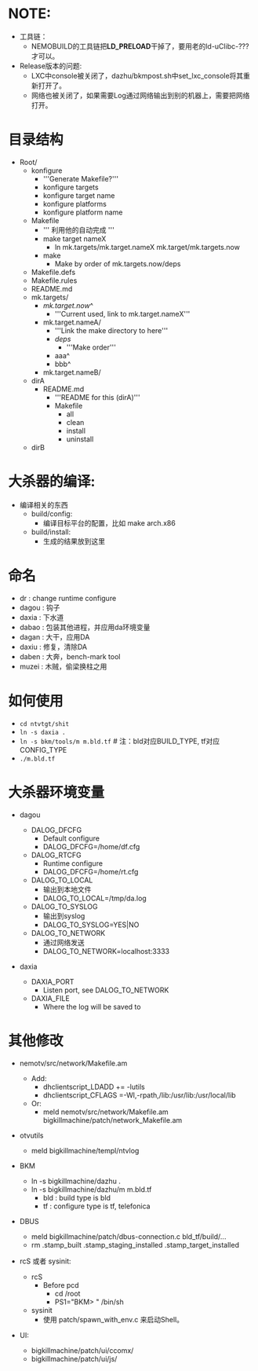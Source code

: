 # NOTE:
- 工具链：
    - NEMOBUILD的工具链把**LD\_PRELOAD**干掉了，要用老的ld-uClibc-??? 才可以。
- Release版本的问题:
    - LXC中console被关闭了，dazhu/bkmpost.sh中set\_lxc\_console将其重新打开了。
    - 网络也被关闭了，如果需要Log通过网络输出到别的机器上，需要把网络打开。

# 目录结构
- Root/
    - konfigure
        - '''Generate Makefile?'''
        - konfigure targets
        - konfigure target name
        - konfigure platforms
        - konfigure platform name
    - Makefile
        - ''' 利用他的自动完成 '''
        - make target nameX
            - ln mk.targets/mk.target.nameX mk.target/mk.targets.now
        - make
            - Make by order of mk.targets.now/deps
    - Makefile.defs
    - Makefile.rules
    - README.md
    - mk.targets/
        - _mk.target.now_^
            - '''Current used, link to mk.target.nameX'''
        - mk.target.nameA/
            - '''Link the make directory to here'''
            - _deps_
                - '''Make order'''
            - aaa^
            - bbb^
        - mk.target.nameB/
    - dirA
        - README.md
            - '''README for this (dirA)'''
            - Makefile
                - all
                - clean
                - install
                - uninstall
    - dirB


# 大杀器的编译:
- 编译相关的东西
    - build/config:
        - 编译目标平台的配置，比如 make arch.x86
    - build/install:
        - 生成的结果放到这里

# 命名
-    dr : change runtime configure
- dagou : 钩子
- daxia : 下水道
- dabao : 包装其他进程，并应用da环境变量
- dagan : 大干，应用DA
- daxiu : 修复，清除DA
- daben : 大奔，bench-mark tool
- muzei : 木贼，偷梁换柱之用

# 如何使用
- `cd ntvtgt/shit`
- `ln -s daxia .`
- `ln -s bkm/tools/m m.bld.tf`    # 注：bld对应BUILD\_TYPE, tf对应CONFIG\_TYPE
- `./m.bld.tf`


# 大杀器环境变量
- dagou
    - DALOG\_DFCFG 
        - Default configure
        - DALOG\_DFCFG=/home/df.cfg
    - DALOG\_RTCFG 
        - Runtime configure
        - DALOG\_DFCFG=/home/rt.cfg
    - DALOG\_TO\_LOCAL 
        - 输出到本地文件
        - DALOG\_TO\_LOCAL=/tmp/da.log
    - DALOG\_TO\_SYSLOG 
        - 输出到syslog
        - DALOG\_TO\_SYSLOG=YES|NO
    - DALOG\_TO\_NETWORK
        - 通过网络发送
        - DALOG\_TO\_NETWORK=localhost:3333

- daxia
    - DAXIA\_PORT
        - Listen port, see DALOG\_TO\_NETWORK
    - DAXIA\_FILE
        - Where the log will be saved to


# 其他修改
- nemotv/src/network/Makefile.am
    - Add:
        - dhclientscript_LDADD += -lutils
        - dhclientscript_CFLAGS =-Wl,-rpath,/lib:/usr/lib:/usr/local/lib
    - Or:
        - meld nemotv/src/network/Makefile.am bigkillmachine/patch/network_Makefile.am

- otvutils
    - meld bigkillmachine/templ/ntvlog

- BKM
    - ln -s bigkillmachine/dazhu .
    - ln -s bigkillmachine/dazhu/m m.bld.tf
        - bld : build type is bld
        - tf : configure type is tf, telefonica

- DBUS
    - meld bigkillmachine/patch/dbus-connection.c bld_tf/build/...
    - rm .stamp_built .stamp_staging_installed .stamp_target_installed 

- rcS 或者 sysinit:
    - rcS
        - Before pcd
            - cd /root
            - PS1="BKM>  " /bin/sh
    - sysinit
        - 使用 patch/spawn_with_env.c 来启动Shell。

- UI:
    - bigkillmachine/patch/ui/ccomx/
    - bigkillmachine/patch/ui/js/ 


